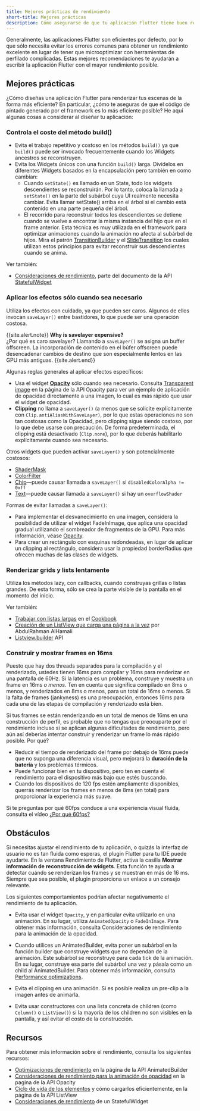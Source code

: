 ```yaml
---
title: Mejores prácticas de rendimiento
short-title: Mejores prácticas
description: Cómo asegurarse de que tu aplicación Flutter tiene buen rendimiento.
---
```


Generalmente, las aplicaciones Flutter son eficientes por defecto, por lo que 
sólo necesita evitar los errores comunes para obtener un rendimiento excelente 
en lugar de tener que microoptimizar con herramientas de perfilado complicadas. 
Estas mejores recomendaciones te ayudarán a escribir la aplicación Flutter con 
el mayor rendimiento posible.

## Mejores prácticas

¿Cómo diseñas una aplicación Flutter para renderizar tus escenas de la forma 
más eficiente? En particular, ¿cómo te aseguras de que el código de pintado 
generado por el framework es lo más eficiente posible? He aquí algunas cosas 
a considerar al diseñar tu aplicación:

### Controla el coste del método build()

* Evita el trabajo repetitivo y costoso en los métodos `build()` ya que `build()` 
  puede ser invocado frecuentemente cuando los Widgets ancestros se reconstruyen.
* Evita los Widgets únicos con una función `build()` larga. 
  Divídelos en diferentes Widgets basados en la encapsulación pero también en como 
  cambian: 
  * Cuando `setState()` es llamado en un State, todo los widgets descendientes se 
    reconstruirán. Por lo tanto, coloca la llamada a `setState()` en la parte del 
    subárbol cuya UI realmente necesita cambiar. Evita llamar setState() arriba 
    en el árbol si el cambio está contenido en una parte pequeña 
    del árbol.
  * El recorrido para reconstruir todos los descendientes se detiene cuando se 
    vuelve a encontrar la misma instancia del hijo que en el frame anterior. Esta 
    técnica es muy utilizada en el framework para optimizar 
    animaciones cuando la animación no afecta al subárbol de hijos. Mira
    el patrón [TransitionBuilder](https://docs.flutter.io/flutter/widgets/TransitionBuilder.html)
    y el [SlideTransition](https://github.com/xster/flutter/blob/9da3df5ba4e4cac46620e153bdf972ebde25bd58/packages/flutter/lib/src/widgets/transitions.dart#L229)
    los cuales utilizan estos principios para evitar reconstruir sus descendientes cuando se anima.

Ver también:

* [Consideraciones de rendimiento]({{site.api}}/flutter/widgets/StatefulWidget-class.html#performance-considerations),
  parte del documento de la API
  [StatefulWidget]({{site.api}}/flutter/widgets/StatefulWidget-class.html)  

### Aplicar los efectos sólo cuando sea necesario

Utiliza los efectos con cuidado, ya que pueden ser caros. Algunos de ellos 
invocan `saveLayer()` entre bastidores, lo que puede ser una operación costosa.

{{site.alert.note}}
**Why is savelayer expensive?**<br>
¿Por qué es caro savelayer?
Llamando a `saveLayer()` se asigna un buffer offscreen. La incorporación de 
contenido en el búfer offscreen puede desencadenar cambios de destino que son 
especialmente lentos en las GPU más antiguas.
{{site.alert.end}}

Algunas reglas generales al aplicar efectos específicos:

* Usa el widget [**Opacity**]({{site.api}}/flutter/widgets/Opacity-class.html)
  sólo cuando sea necesario. Consulta [Transparent
  image]({{site.api}}/flutter/widgets/Opacity-class.html#transparent-image)
  en la página de la API Opacity para ver un ejemplo de aplicación de opacidad 
  directamente a una imagen, lo cual es más rápido que usar el widget de opacidad.
* **Clipping** no llama a `saveLayer()` (a menos que se solicite explícitamente 
  con `Clip.antiAliasWithSaveLayer)`, por lo que estas operaciones no son tan costosas 
  como la Opacidad, pero clipping sigue siendo costoso, por lo que debe usarse con 
  precaución. De forma predeterminada, el clipping está desactivado (`Clip.none`), 
  por lo que deberás habilitarlo explícitamente cuando sea necesario. 

Otros widgets que pueden activar `saveLayer()` y son potencialmente costosos:

* [ShaderMask]({{site.api}}/flutter/widgets/ShaderMask-class.html)
* [ColorFilter]({{site.api}}/flutter/dart-ui/ColorFilter-class.html)
* [Chip]({{site.api}}/flutter/material/Chip-class.html)&mdash;puede causar llamada 
  a `saveLayer()` si `disabledColorAlpha != 0xff`
* [Text]({{site.api}}/flutter/widgets/Text-class.html)&mdash;puede causar llamada 
  a `saveLayer()` si hay un `overflowShader`

Formas de evitar llamadas a `saveLayer()`:

* Para implementar el desvanecimiento en una imagen, considera la posibilidad de 
  utilizar el widget FadeInImage,
  que aplica una opacidad gradual utilizando el sombreador de fragmentos de la GPU.
  Para más información, véase
  [Opacity]({{site.api}}/flutter/widgets/Opacity-class.html#transparent-image).
* Para crear un rectángulo con esquinas redondeadas, en lugar de aplicar un clipping
  al rectángulo, considera usar la propiedad borderRadius que ofrecen muchas de las clases
  de widgets.

### Renderizar grids y lists lentamente

Utiliza los métodos lazy, con callbacks, cuando construyas grillas o listas grandes.
De esta forma, sólo se crea la parte visible de la pantalla en el momento del inicio.

Ver también:

* [Trabajar con listas largas](/cookbook/lists/long-lists) en el
  [Cookbook](/cookbook)
* [Creación de un ListView que carga una página a la
  vez]({{site.medium}}/saugo360/flutter-creating-a-listview-that-loads-one-page-at-a-time-c5c91b6fabd3)
  por AbdulRahman AlHamali
* [Listview.builder]({{site.api}}/flutter/widgets/ListView/ListView.builder.html) API

###  Construir y mostrar frames en 16ms

Puesto que hay dos threads separados para la compilación y el renderizado, 
ustedes tienen 16ms para compilar y 16ms para renderizar en una pantalla de 60Hz.
Si la latencia es un problema, construye y muestra un frame en 16ms _o menos_.
Ten en cuenta que significa compilado en 8ms o menos, 
y renderizados en 8ms o menos, para un total de 16ms o menos.
Si la falta de frames (jankyness) es una preocupación, entonces 16ms para cada una de las etapas de compilación y renderizado está bien.

Si tus frames se están renderizando en un total de menos de 16ms en una construcción de perfil, es probable que no tengas que preocuparte por el rendimiento incluso si se aplican algunas dificultades de rendimiento, pero aún así deberías intentar construir y renderizar un frame lo más rápido posible. Por qué?

* Reducir el tiempo de renderizado del frame por debajo de 16ms puede que no suponga 
  una diferencia visual, pero mejorará la **duración de la batería** y los problemas 
  térmicos.
* Puede funcionar bien en tu dispositivo, pero ten en cuenta el rendimiento para 
  el dispositivo más bajo que estés buscando.
* Cuando los dispositivos de 120 fps estén ampliamente disponibles, querrás renderizar 
  los frames en menos de 8ms (en total) para proporcionar la experiencia más suave.

Si te preguntas por qué 60fps conduce a una experiencia visual fluida, consulta el vídeo 
[¿Por qué 60fps?](https://www.youtube.com/watch?v=CaMTIgxCSqU)

## Obstáculos

Si necesitas ajustar el rendimiento de tu aplicación, o quizás la interfaz de usuario 
no es tan fluida como esperas, el plugin Flutter para tu IDE puede ayudarte.
En la ventana Rendimiento de Flutter, activa la casilla **Mostrar información de reconstrucción de widgets**. Esta función te ayuda a detectar cuándo se renderizan 
los frames y se muestran en más de 16 ms.
Siempre que sea posible, el plugin proporciona un enlace a un consejo relevante.

Los siguientes comportamientos podrían afectar negativamente el rendimiento de tu aplicación.

* Evita usar el widget `Opacity`, y en particular evita utilizarlo en una animación. 
  En su lugar, utiliza `AnimatedOpacity` o `FadeInImage`. Para obtener más información, consulta Consideraciones de rendimiento para la animación de la opacidad.

* Cuando utilices un AnimatedBuilder, evita poner un subárbol en la función builder 
  que construye widgets que no dependan de la animación. Este subárbol se reconstruye para cada tick de la animación. En su lugar, construye esa parte del subárbol una vez y pásala como un child al AnimatedBuilder. Para obtener más información, consulta [Performance
  optimizations]({{site.api}}//flutter/widgets/AnimatedBuilder-class.html#performance-optimizations).

* Evita el clipping en una animación. Si es posible realiza un pre-clip a la imagen 
  antes de animarla.

* Evita usar constructores con una lista concreta de children (como `Column()` o 
  `ListView()`) si la mayoría de los children no son visibles en la pantalla, y así evitar 
  el costo de la construcción.

## Recursos

Para obtener más información sobre el rendimiento, consulta los siguientes recursos:

* [Optimizaciones de 
  rendimiento]({{site.api}}/flutter/widgets/AnimatedBuilder-class.html#performance-optimizations)
  en la página de la API AnimatedBuilder
* [Consideraciones de rendimiento para la animación 
  de opacidad]({{site.api}}/flutter/widgets/Opacity-class.html#performance-considerations-for-opacity-animation)
  en la pagina de la API Opacity 
* [Ciclo de vida de los 
  elementos]({{site.api}}/flutter/widgets/ListView-class.html#child-elements-lifecycle)
  y cómo cargarlos eficientemente, en la página de la API ListView
* [Consideraciones de 
  rendimiento]({{site.api}}/flutter/widgets/StatefulWidget-class.html#performance-considerations)
  de un StatefulWidget
